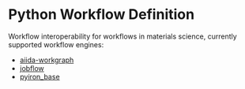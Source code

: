 # Python Workflow Definition 
Workflow interoperability for workflows in materials science, currently supported workflow engines:
* [aiida-workgraph](https://github.com/aiidateam/aiida-workgraph)
* [jobflow](https://github.com/materialsproject/jobflow) 
* [pyiron_base](https://github.com/pyiron/pyiron_base)
